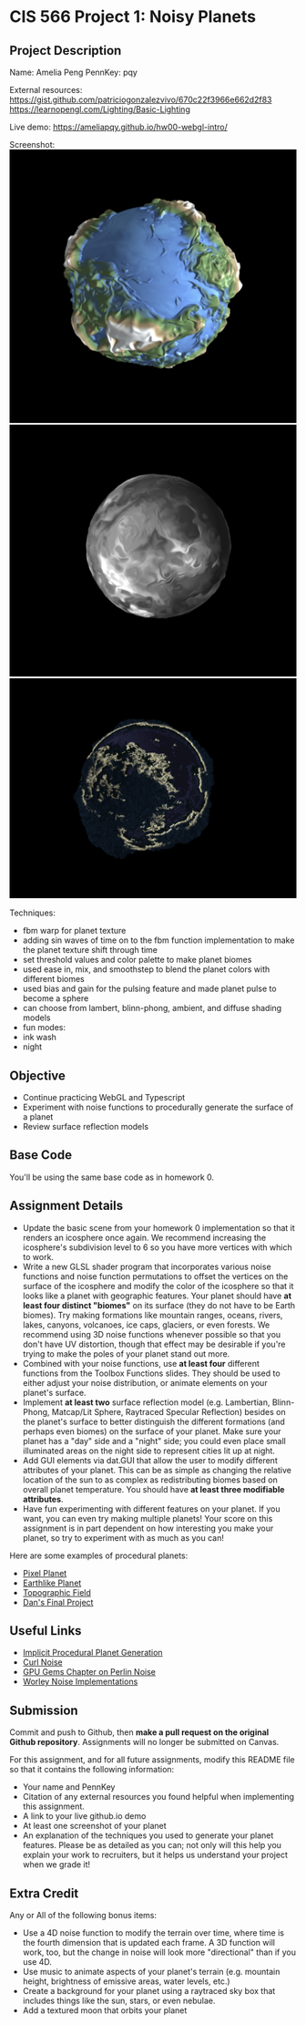 # CIS 566 Project 1: Noisy Planets

## Project Description

Name: Amelia Peng PennKey: pqy

External resources: https://gist.github.com/patriciogonzalezvivo/670c22f3966e662d2f83 https://learnopengl.com/Lighting/Basic-Lighting

Live demo: https://ameliapqy.github.io/hw00-webgl-intro/

Screenshot: ![planet](planet.png) ![ink-wash](ink.png) ![night-light](night.png)

Techniques:

- fbm warp for planet texture
- adding sin waves of time on to the fbm function implementation to make the planet texture shift through time
- set threshold values and color palette to make planet biomes
- used ease in, mix, and smoothstep to blend the planet colors with different biomes
- used bias and gain for the pulsing feature and made planet pulse to become a sphere
- can choose from lambert, blinn-phong, ambient, and diffuse shading models
- fun modes:
- ink wash
- night

## Objective

- Continue practicing WebGL and Typescript
- Experiment with noise functions to procedurally generate the surface of a planet
- Review surface reflection models

## Base Code

You'll be using the same base code as in homework 0.

## Assignment Details

- Update the basic scene from your homework 0 implementation so that it renders an icosphere once again. We recommend increasing the icosphere's subdivision level to 6 so you have more vertices with which to work.
- Write a new GLSL shader program that incorporates various noise functions and noise function permutations to offset the vertices on the surface of the icosphere and modify the color of the icosphere so that it looks like a planet with geographic features. Your planet should have **at least four distinct "biomes"** on its surface (they do not have to be Earth biomes). Try making formations like mountain ranges, oceans, rivers, lakes, canyons, volcanoes, ice caps, glaciers, or even forests. We recommend using 3D noise functions whenever possible so that you don't have UV distortion, though that effect may be desirable if you're trying to make the poles of your planet stand out more.
- Combined with your noise functions, use **at least four** different functions from the Toolbox Functions slides. They should be used to either adjust your noise distribution, or animate elements on your planet's surface.
- Implement **at least two** surface reflection model (e.g. Lambertian, Blinn-Phong, Matcap/Lit Sphere, Raytraced Specular Reflection) besides on the planet's surface to better distinguish the different formations (and perhaps even biomes) on the surface of your planet. Make sure your planet has a "day" side and a "night" side; you could even place small illuminated areas on the night side to represent cities lit up at night.
- Add GUI elements via dat.GUI that allow the user to modify different attributes of your planet. This can be as simple as changing the relative location of the sun to as complex as redistributing biomes based on overall planet temperature. You should have **at least three modifiable attributes**.
- Have fun experimenting with different features on your planet. If you want, you can even try making multiple planets! Your score on this assignment is in part dependent on how interesting you make your planet, so try to experiment with as much as you can!

Here are some examples of procedural planets:

- [Pixel Planet](https://deep-fold.itch.io/pixel-planet-generator)
- [Earthlike Planet](https://www.reddit.com/r/proceduralgeneration/comments/fqk56t/animation_procedural_planet_composition/)
- [Topographic Field](https://www.shadertoy.com/view/llscW7)
- [Dan's Final Project](https://vimeo.com/216265946)

## Useful Links

- [Implicit Procedural Planet Generation](https://static1.squarespace.com/static/58a1bc3c3e00be6bfe6c228c/t/58a4d25146c3c4233fb15cc2/1487196929690/ImplicitProceduralPlanetGeneration-Report.pdf)
- [Curl Noise](https://petewerner.blogspot.com/2015/02/intro-to-curl-noise.html)
- [GPU Gems Chapter on Perlin Noise](http://developer.download.nvidia.com/books/HTML/gpugems/gpugems_ch05.html)
- [Worley Noise Implementations](https://thebookofshaders.com/12/)

## Submission

Commit and push to Github, then **make a pull request on the original Github repository**. Assignments will no longer be submitted on Canvas.

For this assignment, and for all future assignments, modify this README file so that it contains the following information:

- Your name and PennKey
- Citation of any external resources you found helpful when implementing this assignment.
- A link to your live github.io demo
- At least one screenshot of your planet
- An explanation of the techniques you used to generate your planet features. Please be as detailed as you can; not only will this help you explain your work to recruiters, but it helps us understand your project when we grade it!

## Extra Credit

Any or All of the following bonus items:

- Use a 4D noise function to modify the terrain over time, where time is the fourth dimension that is updated each frame. A 3D function will work, too, but the change in noise will look more "directional" than if you use 4D.
- Use music to animate aspects of your planet's terrain (e.g. mountain height, brightness of emissive areas, water levels, etc.)
- Create a background for your planet using a raytraced sky box that includes things like the sun, stars, or even nebulae.
- Add a textured moon that orbits your planet
